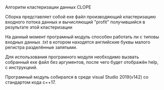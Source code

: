 Алгоритм кластеризации данных CLOPE 

Сборка представляет собой exe файл производяющий кластеризацию входного потока данных и  вычисляющий "profit" получившийся в результате этой кластеризации 

На данный момент програмный модуль способен работать ли с типовы входных данных .txt в котором находятся английские буквы малого регистра разделённые запятыми. 

Для использования програмного модуля необходимо вызвать собранный exe файл без аргументов, после чего будет отображён help, с инструкцеий.

Програмный модуль собирался в среде visual Studio 2019(v142) со стандартом кода с++17. 
